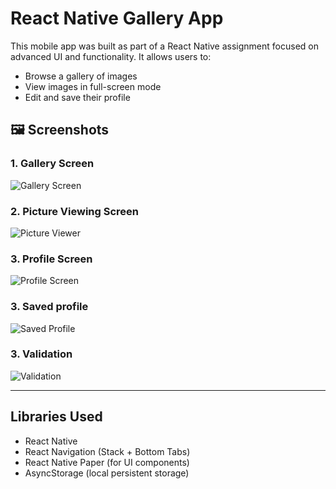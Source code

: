 # React Native Gallery App

This mobile app was built as part of a React Native assignment focused on advanced UI and functionality. It allows users to:

- Browse a gallery of images
- View images in full-screen mode
- Edit and save their profile

## 🖼️ Screenshots

### 1. Gallery Screen

![Gallery Screen](./assetse/gallery.png)

### 2. Picture Viewing Screen

![Picture Viewer](./assets/fullscreen.png)

### 3. Profile Screen

![Profile Screen](./assets/profile.png)

### 3. Saved profile

![Saved Profile](./assets/saved.png)

### 3. Validation

![Validation](./assets/validation.png)

---

## Libraries Used

- React Native
- React Navigation (Stack + Bottom Tabs)
- React Native Paper (for UI components)
- AsyncStorage (local persistent storage)